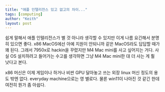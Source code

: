 ```yaml
---
title: "애플 인텔리전스 있고 없고의 차이..."
tags: [computing]
author: "Keith"
layout: post
---
```


쉽게 말해서 애플 인텔리전스가 별 것 아니라 생각할 수 있지만 이게 나름 요긴해서 분명히 있으면 좋다. x86 MacOS에선 아예 지원이 안되니까 같은 MacOS라도 답답할 때가 꽤 된다. 그래서 7950x로 hackin을 꾸렸지만 M4 Mac mini를 사고 싶어지는 거다. 사실 OS 설치하려고 들어가는 수고를 생각하면 그냥 M4 Mac mini한 대 더 사는 게 훨 낫다고 본다. 

x86 머신은 이제 게임이나 하거나 비싼 GPU 달아놓고 쓰는 외장 linux 머신 정도의 용도 밖엔 없다. everyday machine으로는 영 별로다. 물론 win11이 나아진 것 같긴 한데 여전히 뭔가 좀 아쉽다. 